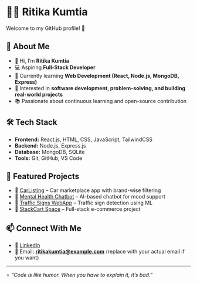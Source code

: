 # 👩‍💻 Ritika Kumtia  

Welcome to my GitHub profile! 🌟  

## 🚀 About Me
- 👋 Hi, I’m **Ritika Kumtia**
- 💻 Aspiring **Full-Stack Developer**
- 🌱 Currently learning **Web Development (React, Node.js, MongoDB, Express)**
- 👀 Interested in **software development, problem-solving, and building real-world projects**
- 📚 Passionate about continuous learning and open-source contribution  

## 🛠️ Tech Stack
- **Frontend:** React.js, HTML, CSS, JavaScript, TailwindCSS  
- **Backend:** Node.js, Express.js  
- **Database:** MongoDB, SQLite  
- **Tools:** Git, GitHub, VS Code  

## 📂 Featured Projects
- 🚗 [CarListing](https://github.com/Ritikakumtia/CarListing) – Car marketplace app with brand-wise filtering  
- 🤖 [Mental Health Chatbot](https://github.com/Ritikakumtia/mental-health-chatbot-moodbooster) – AI-based chatbot for mood support  
- 🚦 [Traffic Signs WebApp](https://github.com/Ritikakumtia/Traffic_Signs_WebApp) – Traffic sign detection using ML  
- 🛒 [StackCart Space](https://github.com/RohitAnandNitk/StackCart-Space) – Full-stack e-commerce project  

## 📫 Connect With Me
- 💼 [LinkedIn](https://www.linkedin.com/in/ritikakumtia)  
- 📧 Email: **ritikakumtia@example.com** (replace with your actual email if you want)  

---
⭐️ *“Code is like humor. When you have to explain it, it’s bad.”*  
